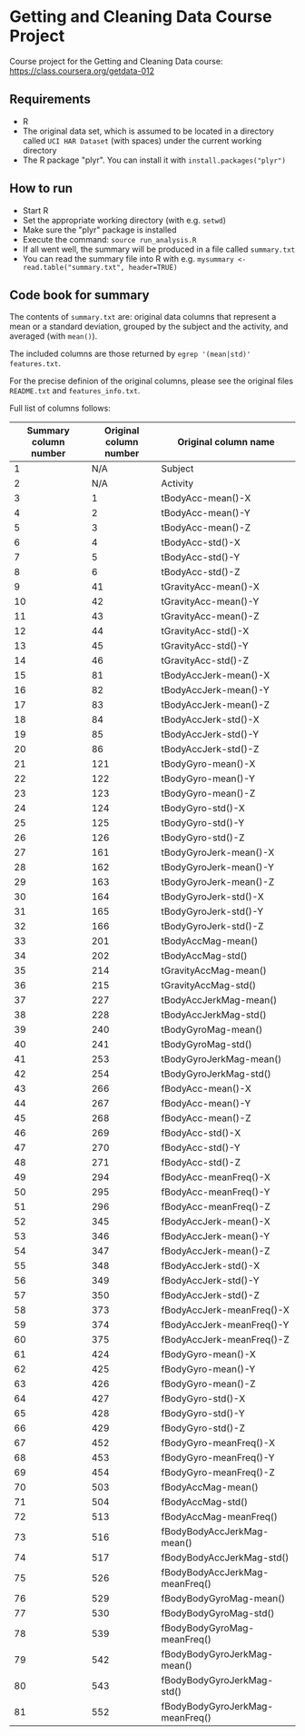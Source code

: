 # Getting and Cleaning Data Course Project

Course project for the Getting and Cleaning Data course: https://class.coursera.org/getdata-012

## Requirements

* R
* The original data set, which is assumed to be located in a directory called `UCI HAR Dataset` (with spaces) under the current working directory
* The R package "plyr". You can install it with `install.packages("plyr")`

## How to run

* Start R
* Set the appropriate working directory (with e.g. `setwd`)
* Make sure the "plyr" package is installed
* Execute the command: `source run_analysis.R`
* If all went well, the summary will be produced in a file called `summary.txt`
* You can read the summary file into R with e.g. `mysummary <- read.table("summary.txt", header=TRUE)`

## Code book for summary

The contents of `summary.txt` are: original data columns that represent a mean or a standard deviation,
grouped by the subject and the activity, and averaged (with `mean()`).

The included columns are those returned by `egrep '(mean|std)' features.txt`.

For the precise definion of the original columns, please see the original files `README.txt` and `features_info.txt`.

Full list of columns follows:

Summary column number | Original column number | Original column name
--------------------- | ---------------------- | --------------------
1 | N/A | Subject
2 | N/A | Activity
3 | 1 | tBodyAcc-mean()-X
4 | 2 | tBodyAcc-mean()-Y
5 | 3 | tBodyAcc-mean()-Z
6 | 4 | tBodyAcc-std()-X
7 | 5 | tBodyAcc-std()-Y
8 | 6 | tBodyAcc-std()-Z
9 | 41 | tGravityAcc-mean()-X
10 | 42 | tGravityAcc-mean()-Y
11 | 43 | tGravityAcc-mean()-Z
12 | 44 | tGravityAcc-std()-X
13 | 45 | tGravityAcc-std()-Y
14 | 46 | tGravityAcc-std()-Z
15 | 81 | tBodyAccJerk-mean()-X
16 | 82 | tBodyAccJerk-mean()-Y
17 | 83 | tBodyAccJerk-mean()-Z
18 | 84 | tBodyAccJerk-std()-X
19 | 85 | tBodyAccJerk-std()-Y
20 | 86 | tBodyAccJerk-std()-Z
21 | 121 | tBodyGyro-mean()-X
22 | 122 | tBodyGyro-mean()-Y
23 | 123 | tBodyGyro-mean()-Z
24 | 124 | tBodyGyro-std()-X
25 | 125 | tBodyGyro-std()-Y
26 | 126 | tBodyGyro-std()-Z
27 | 161 | tBodyGyroJerk-mean()-X
28 | 162 | tBodyGyroJerk-mean()-Y
29 | 163 | tBodyGyroJerk-mean()-Z
30 | 164 | tBodyGyroJerk-std()-X
31 | 165 | tBodyGyroJerk-std()-Y
32 | 166 | tBodyGyroJerk-std()-Z
33 | 201 | tBodyAccMag-mean()
34 | 202 | tBodyAccMag-std()
35 | 214 | tGravityAccMag-mean()
36 | 215 | tGravityAccMag-std()
37 | 227 | tBodyAccJerkMag-mean()
38 | 228 | tBodyAccJerkMag-std()
39 | 240 | tBodyGyroMag-mean()
40 | 241 | tBodyGyroMag-std()
41 | 253 | tBodyGyroJerkMag-mean()
42 | 254 | tBodyGyroJerkMag-std()
43 | 266 | fBodyAcc-mean()-X
44 | 267 | fBodyAcc-mean()-Y
45 | 268 | fBodyAcc-mean()-Z
46 | 269 | fBodyAcc-std()-X
47 | 270 | fBodyAcc-std()-Y
48 | 271 | fBodyAcc-std()-Z
49 | 294 | fBodyAcc-meanFreq()-X
50 | 295 | fBodyAcc-meanFreq()-Y
51 | 296 | fBodyAcc-meanFreq()-Z
52 | 345 | fBodyAccJerk-mean()-X
53 | 346 | fBodyAccJerk-mean()-Y
54 | 347 | fBodyAccJerk-mean()-Z
55 | 348 | fBodyAccJerk-std()-X
56 | 349 | fBodyAccJerk-std()-Y
57 | 350 | fBodyAccJerk-std()-Z
58 | 373 | fBodyAccJerk-meanFreq()-X
59 | 374 | fBodyAccJerk-meanFreq()-Y
60 | 375 | fBodyAccJerk-meanFreq()-Z
61 | 424 | fBodyGyro-mean()-X
62 | 425 | fBodyGyro-mean()-Y
63 | 426 | fBodyGyro-mean()-Z
64 | 427 | fBodyGyro-std()-X
65 | 428 | fBodyGyro-std()-Y
66 | 429 | fBodyGyro-std()-Z
67 | 452 | fBodyGyro-meanFreq()-X
68 | 453 | fBodyGyro-meanFreq()-Y
69 | 454 | fBodyGyro-meanFreq()-Z
70 | 503 | fBodyAccMag-mean()
71 | 504 | fBodyAccMag-std()
72 | 513 | fBodyAccMag-meanFreq()
73 | 516 | fBodyBodyAccJerkMag-mean()
74 | 517 | fBodyBodyAccJerkMag-std()
75 | 526 | fBodyBodyAccJerkMag-meanFreq()
76 | 529 | fBodyBodyGyroMag-mean()
77 | 530 | fBodyBodyGyroMag-std()
78 | 539 | fBodyBodyGyroMag-meanFreq()
79 | 542 | fBodyBodyGyroJerkMag-mean()
80 | 543 | fBodyBodyGyroJerkMag-std()
81 | 552 | fBodyBodyGyroJerkMag-meanFreq()
